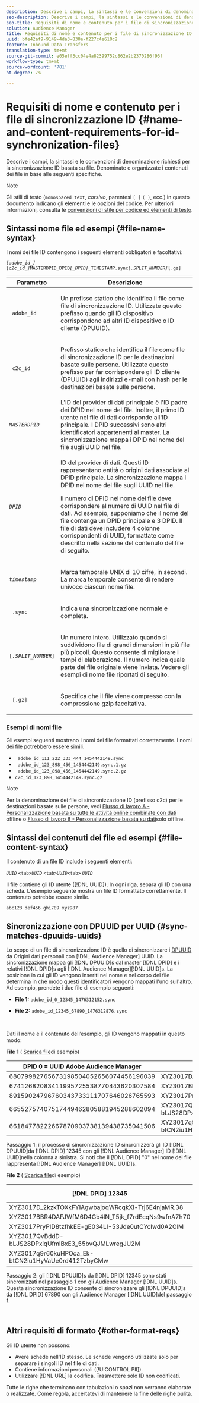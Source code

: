 ```yaml
---
description: Descrive i campi, la sintassi e le convenzioni di denominazione richiesti per la sincronizzazione ID basata su file. Denominate e organizzate i contenuti dei file in base alle seguenti specifiche.
seo-description: Descrive i campi, la sintassi e le convenzioni di denominazione richiesti per la sincronizzazione ID basata su file. Denominate e organizzate i contenuti dei file in base alle seguenti specifiche.
seo-title: Requisiti di nome e contenuto per i file di sincronizzazione ID
solution: Audience Manager
title: Requisiti di nome e contenuto per i file di sincronizzazione ID
uuid: bfe42af9-9149-4da3-830e-f227c4e610c2
feature: Inbound Data Transfers
translation-type: tm+mt
source-git-commit: e05eff3cc04e4a82399752c862e2b2370286f96f
workflow-type: tm+mt
source-wordcount: '781'
ht-degree: 7%

---
```



# Requisiti di nome e contenuto per i file di sincronizzazione ID {#name-and-content-requirements-for-id-synchronization-files}

Descrive i campi, la sintassi e le convenzioni di denominazione richiesti per la sincronizzazione ID basata su file. Denominate e organizzate i contenuti dei file in base alle seguenti specifiche.

>[!NOTE]
>
>Gli stili di testo (`monospaced text`, *corsivo*, parentesi `[ ]` `( )`, ecc.) in questo documento indicano gli elementi e le opzioni del codice. Per ulteriori informazioni, consulta le [convenzioni di stile per codice ed elementi di testo](../../../reference/code-style-elements.md).

## Sintassi nome file ed esempi {#file-name-syntax}

<!-- c_file_based_id_sync.xml -->

I nomi dei file ID contengono i seguenti elementi obbligatori e facoltativi:

*`[adobe_id_]`* *`[c2c_id_]`*`MASTERDPID_DPID`*`[_DPID]`*`_TIMESTAMP.sync`*`[.SPLIT_NUMBER]`*`[.gz]`

<table id="table_727A465D7C38419CA0750EF32DEDA2FD"> 
 <thead> 
  <tr> 
   <th colname="col1" class="entry"> Parametro </th> 
   <th colname="col2" class="entry"> Descrizione </th> 
  </tr> 
 </thead>
 <tbody> 
  <tr> 
   <td colname="col1"> <p> <code> adobe_id</code> </p> </td> 
   <td colname="col2"> <p>Un prefisso statico che identifica il file come file di sincronizzazione ID. Utilizzate questo prefisso quando gli ID dispositivo corrispondono ad altri ID dispositivo o ID cliente (DPUUID).  </p> </td> 
  </tr> 
  <tr> 
   <td colname="col1"> <p> <code> c2c_id</code> </p> </td> 
   <td colname="col2"> <p>Prefisso statico che identifica il file come file di sincronizzazione ID per le destinazioni basate sulle persone. Utilizzate questo prefisso per far corrispondere gli ID cliente (DPUUID) agli indirizzi e-mail con hash per le destinazioni basate sulle persone.  </p> </td> 
  </tr> 
  <tr> 
   <td colname="col1"><code><i>MASTERDPID</i></code> </td> 
   <td colname="col2"> L'ID del provider di dati principale è l'ID padre dei DPID nel nome del file. Inoltre, il primo ID utente nel file di dati corrisponde all'ID principale. I DPID successivi sono altri identificatori appartenenti al master. La sincronizzazione mappa i DPID nel nome del file sugli UUID nel file. </td> 
  </tr> 
  <tr> 
   <td colname="col1"> <p> <code><i>DPID</i></code> </p> </td> 
   <td colname="col2"> <p>ID del provider di dati. Questi ID rappresentano entità o origini dati associate al DPID principale. La sincronizzazione mappa i DPID nel nome del file sugli UUID nel file. </p> <p>Il numero di DPID nel nome del file deve corrispondere al numero di UUID nel file di dati. Ad esempio, supponiamo che il nome del file contenga un DPID principale e 3 DPID. Il file di dati deve includere 4 colonne corrispondenti di UUID, formattate come descritto nella sezione del contenuto del file di seguito. </p> </td> 
  </tr> 
  <tr> 
   <td colname="col1"><code><i>timestamp</i></code> </td> 
   <td colname="col2"> <p>Marca temporale UNIX di 10 cifre, in secondi. La marca temporale consente di rendere univoco ciascun nome file. </p> </td> 
  </tr> 
  <tr> 
   <td colname="col1"> <p> <code> .sync</code> </p> </td> 
   <td colname="col2"> <p>Indica una sincronizzazione normale e completa. </p> </td> 
  </tr> 
  <tr> 
   <td colname="col1"> <p> <code>[<i>.SPLIT_NUMBER</i>]</code> </p> </td> 
   <td colname="col2"> <p>Un numero intero. Utilizzato quando si suddividono file di grandi dimensioni in più file più piccoli. Questo consente di migliorare i tempi di elaborazione. Il numero indica quale parte del file originale viene inviata. Vedere gli esempi di nome file riportati di seguito. </p> </td> 
  </tr> 
  <tr> 
   <td colname="col1"> <p> <code> [.gz]</code> </p> </td> 
   <td colname="col2"> <p>Specifica che il file viene compresso con la compressione gzip facoltativa. </p> </td> 
  </tr> 
 </tbody> 
</table>

### Esempi di nomi file

Gli esempi seguenti mostrano i nomi dei file formattati correttamente. I nomi dei file potrebbero essere simili.

<ul class="simplelist"> 
 <li> <code> adobe_id_111_222_333_444_1454442149.sync</code> </li> 
 <li> <code> adobe_id_123_898_456_1454442149.sync.1.gz</code> </li> 
 <li> <code> adobe_id_123_898_456_1454442149.sync.2.gz</code> </li> 
 <li> <code>c2c_id_123_898_1454442149.sync.gz</code> </li> 
</ul>

>[!NOTE]
> Per la denominazione dei file di sincronizzazione ID (prefisso c2c) per le destinazioni basate sulle persone, vedi [Flusso di lavoro A - Personalizzazione basata su tutte le attività online combinate con dati](../../../features/destinations/people-based-destinations-workflow-combined.md) offline o [Flusso di lavoro B - Personalizzazione basata su dati](../../../features/destinations/people-based-destinations-workflow-offline.md)solo offline.

## Sintassi dei contenuti dei file ed esempi {#file-content-syntax}

Il contenuto di un file ID include i seguenti elementi:

*`UUID`* `<tab>`*`UUID`* `<tab>`*`UUID`*`<tab>` *`UUID`*

Il file contiene gli ID utente ([!DNL UUID]). In ogni riga, separa gli ID con una scheda. L&#39;esempio seguente mostra un file ID formattato correttamente. Il contenuto potrebbe essere simile.

```
abc123 def456 ghi789 xyz987
```

## Sincronizzazione con DPUUID per UUID {#sync-matches-dpuuids-uuids}

Lo scopo di un file di sincronizzazione ID è quello di sincronizzare i [DPUUID](../../../reference/ids-in-aam.md) da Origini dati personali con [!DNL Audience Manager] UUID. La sincronizzazione mappa gli [!DNL DPUUID]s dal master [!DNL DPID] e i relativi [!DNL DPID]s agli [!DNL Audience Manager][!DNL UUID]s. La posizione in cui gli ID vengono inseriti nel nome e nel corpo del file determina in che modo questi identificatori vengono mappati l&#39;uno sull&#39;altro. Ad esempio, prendete i due file di esempio seguenti:

* **File 1:** `adobe_id_0_12345_1476312152.sync`

* **File 2:**  `adobe_id_12345_67890_1476312876.sync`

<br/>

Dati il nome e il contenuto dell’esempio, gli ID vengono mappati in questo modo:

**File 1** ( [Scarica file](assets/adobe_id_0_12345_1476312152.sync)di esempio)

| DPID 0 =  UUID Adobe Audience Manager | DPID 12345 |
|---|---|
| 68079982765673198504052656074456196039 | XYZ3017D_2kzkTOXkFYIAgwbajoqWRcqkXl-Trj6E4njaMR.38 |
| 67412682083411995725538770443620307584 | XYZ3017BBR4DAFJWfM6D4Gb4lN_T5jk_f7rdEcqNs9wfnA7h70 |
| 89159024796760343733111707646026765593 | XYZ3017PryPID8tzfhkEE-gE034LI-53Jde0utCYcIwd0A2OlM |
| 66552757407517449462805881945288602094 | XYZ3017QvBddD-bLJS28DPxiqUfmIBxE3_55bvQJMLwregJU2M |
| 66184778222667870903738139438735041506 | XYZ3017q9r60kuHPOca_Ek-btCN2iu1HyVaUe0rd412TzbyCMw |

Passaggio 1: il processo di sincronizzazione ID sincronizzerà gli ID [!DNL DPUUID]da [!DNL DPID] 12345 con gli [!DNL Audience Manager] ID [!DNL UUID]nella colonna a sinistra. Si noti che il [!DNL DPID] &quot;0&quot; nel nome del file rappresenta [!DNL Audience Manager] [!DNL UUID]s.
<br/>

**File 2** ( [Scarica file](assets/adobe_id_12345_67890_1477846458.sync)di esempio)

| [!DNL DPID] 12345 | [!DNL DPID] 67890 |
|---|---|
| XYZ3017D_2kzkTOXkFYIAgwbajoqWRcqkXl-Trj6E4njaMR.38 | 4598060374 |
| XYZ3017BBR4DAFJWfM6D4Gb4lN_T5jk_f7rdEcqNs9wfnA7h70 | 4581274262 |
| XYZ3017PryPID8tzfhkEE-gE034LI-53Jde0utCYcIwd0A2OlM | 4392434426 |
| XYZ3017QvBddD-bLJS28DPxiqUfmIBxE3_55bvQJMLwregJU2M | 2351382994 |
| XYZ3017q9r60kuHPOca_Ek-btCN2iu1HyVaUe0rd412TzbyCMw | 4601584763 |

Passaggio 2: gli [!DNL DPUUID]s da [!DNL DPID] 12345 sono stati sincronizzati nel passaggio 1 con gli Audience Manager  [!DNL UUID]s. Questa sincronizzazione ID consente di sincronizzare gli [!DNL DPUUID]s da [!DNL DPID] 67890 con gli Audience Manager  [!DNL UUID]del passaggio 1.

<br/>

## Altri requisiti di formato {#other-format-reqs}

Gli ID utente non possono:

* Avere schede nell&#39;ID stesso. Le schede vengono utilizzate solo per separare i singoli ID nel file di dati.
* Contiene informazioni personali ([!UICONTROL PII]).
* Utilizzare [!DNL URL] la codifica. Trasmettere solo ID non codificati.

Tutte le righe che terminano con tabulazioni o spazi non verranno elaborate o realizzate. Come regola, accertatevi di mantenere la fine delle righe pulita.